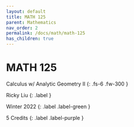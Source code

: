 ```yaml
---
layout: default
title: MATH 125
parent: Mathematics
nav_order: 2
permalink: /docs/math/math-125
has_children: true
---
```


# MATH 125

Calculus w/ Analytic Geometry II
{: .fs-6 .fw-300 }

Ricky Liu
{: .label }

Winter 2022
{: .label .label-green }

5 Credits
{: .label .label-purple }
